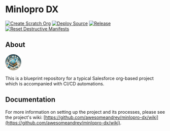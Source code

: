 # Minlopro DX

<span>[![Create Scratch Org](https://github.com/awesomeandrey/minlopro-dx/actions/workflows/create_scratch_org.yml/badge.svg)](https://github.com/awesomeandrey/minlopro-dx/actions/workflows/create_scratch_org.yml)</span>
<span>[![Deploy Source](https://github.com/awesomeandrey/minlopro-dx/actions/workflows/develop_workflow.yml/badge.svg)](https://github.com/awesomeandrey/minlopro-dx/actions/workflows/develop_workflow.yml)</span>
<span>[![Release](https://github.com/awesomeandrey/minlopro-dx/actions/workflows/release_workflow.yml/badge.svg?branch=main)](https://github.com/awesomeandrey/minlopro-dx/actions/workflows/release_workflow.yml)</span>
<span>[![Reset Destructive Manifests](https://github.com/awesomeandrey/minlopro-dx/actions/workflows/reset_destructive_manifests.yml/badge.svg)](https://github.com/awesomeandrey/minlopro-dx/actions/workflows/reset_destructive_manifests.yml)</span>

## About

<img src="assets/images/MinloproAppLogoMin.png" alt="Minlopro" width="50">

This is a blueprint repository for a typical Salesforce org-based project which is accompanied with CI/CD automations.

## Documentation

For more information on setting up the project and its processes, please see the project's wiki: [https://github.com/awesomeandrey/minlopro-dx/wiki](https://github.com/awesomeandrey/minlopro-dx/wiki).
